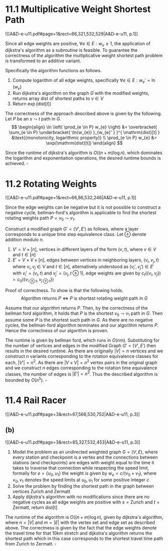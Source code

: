 
# 11.1        Multiplicative Weight Shortest Path
![[A&D-e-u11.pdf#page=1&rect=66,321,532,529|A&D-e-u11, p.1]]


Since all edge weights are positive, $\forall e \in E :w_{e} \geq 1$, the application of dijkstra's algorithm as a subroutine is feasible. To guarantee the correctness of the algorithm the multiplicative weight shortest path problem is transformed to an additive variant.

Specifically the algorithm functions as follows.
1. Compute logarithm of all edge weights, specifically $\forall e \in E : w_{e}' = \ln(w_{e})$
2. Run dijkstra's algorithm on the graph $G$ with the modified weights, returns array $\mathrm{dist}$ of shortest paths to $v \in V$
3. Return $\exp(\mathrm{dist}[t])$

The correctness of the approach described above is given by the following. Let $P$ be an $s \leadsto t$ path in $G$.
$$
\begin{align}
\ln \left( \prod_{e \in P} w_{e} \right) &= \overbracket{ \sum_{e \in P} \underbracket{ \ln(w_{e}) }_{w_{e}' } }^{ \mathrm{dist}[t] } &\text{(monotonicity, logarithmic property)} \\
\prod_{e \in P} w_{e} &= \exp(\mathrm{dist}[t]) 
\end{align}
$$

Since the runtime of dijkstra's algorithm is $O((n + m) \log n)$, which dominates the logarithm and exponentiation operations, the desired runtime bounds is achieved.
$\square$

<div class="page-break" style="page-break-before: always;"></div>

# 11.2        Rotating Weights
![[A&D-e-u11.pdf#page=1&rect=66,86,532,246|A&D-e-u11, p.1]]

Since the edge weights can be negative but it is not possible to construct a negative cycle, bellman-ford's algorithm is applicable to find the shortest rotating weights path $P = v_{0} \leadsto v_{1}$.

Construct a modified graph $G' = (V', E')$ as follows, where a layer corresponds to a unique time step equivalence class. Let $\oplus$ denote addition modulo $n$.
1. $V' = V \times [n]$, vertices in different layers of the form $(v, t)$, where $v \in V$ and $t \in [n]$
2. $E' = V \times V \times [n]$, edges between vertices in neighboring layers, $(v_{i}, v_{j}, t)$ where $v_{i}, v_{j} \in V$ and $t \in [n]$, alternatively understood as $(v_{i}', v_{j}') \in E'$ with $v_{i}' = (v_{i}, t)$ and $v_{j}' = (v_{j}, t \oplus 1)$, edge weights are given by $c_{t}(\{ v_{i}, v_{j} \}) = c_{0}(\{ v_{i \oplus t}, v_{j \oplus t} \})$

Proof of correctness. To show is that the following holds.
$$
\text{Algorithm returns $P$} \iff \text{$P$ is shortest rotating weight path in $G$}
$$

Assume that our algorithm returns $P$. Then, by the correctness of the bellman ford algorithm, it holds that $P$ is the shortest $v_{0} \leadsto v_{1}$ path in $G$. Then assume some $P$ is the shortest such path in $G$. As there are no negative cycles, the bellman-ford algorithm terminates and our algorithm returns $P$. Hence the correctness of our algorithm is proven.

The runtime is given by bellman ford, which runs in $O(nm)$. Substituting for the number of vertices and edges in the modified Graph $G' = (V', E')$ then results in the desired runtime. As there are originally $|V| = n$ vertices and we construct $n$ variants corresponding to the rotation equivalence classes for each, $|V'| = n^{2}$. As there are $|V \times V | = n^{2}$ vertex pairs in the original graph and we construct $n$ edges corresponding to the rotation time equivalence classes, the number of edges is $|E'| = n^{3}$. Thus the described algorithm is bounded by $O(n^{5})$.
$\square$

<div class="page-break" style="page-break-before: always;"></div>

# 11.4        Rail Racer
![[A&D-e-u11.pdf#page=3&rect=67,566,530,752|A&D-e-u11, p.3]]

## (b)
![[A&D-e-u11.pdf#page=3&rect=85,327,532,453|A&D-e-u11, p.3]]

1. Model the problem as an undirected weighted graph $G = (V, E)$, where every station and checkpoint is a vertex and the connections between stations (and checkpoints) are edges with weight equal to the time it takes to traverse that connection while respecting the speed limit, formally for $e = \{ u_{0}, u_{1} \}$ the weight is given by $w_{e} = c/(v_{0} + v_{1})$, where $v_{0}, v_{1}$ denotes the speed limits at $u_{0}, u_{1}$ for some positive integer $c$
2. Solve the problem by finding the shortest path in the graph between vertices Zurich and Zermatt
3. Apply dijkstra's algorithm with no modifications since there are no negative cycles as all edge weights are positive with $s = \mathrm{Zurich}$ and $t = \mathrm{Zermatt}$, return $\mathrm{dist[t]}$

The runtime of the algorithm is $O((n + m) \log n)$, given by dijkstra's algorithm, where $n = |V|$ and $m = |E|$ with the vertex set and edge set as described above. The correctness is given by the fact that the edge weights denote the travel time for that 10km stretch and dijkstra's algorithm returns the shortest path which in this case corresponds to the shortest travel time path from Zurich to Zermatt.
$\square$
